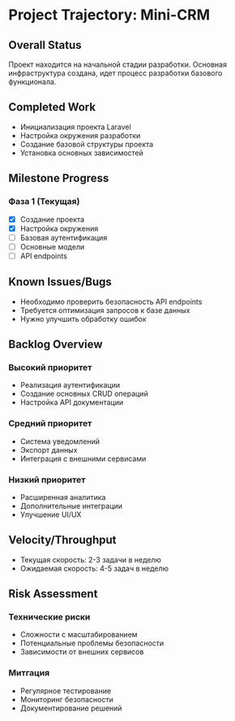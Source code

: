 # Project Trajectory: Mini-CRM

## Overall Status
Проект находится на начальной стадии разработки. Основная инфраструктура создана, идет процесс разработки базового функционала.

## Completed Work
- Инициализация проекта Laravel
- Настройка окружения разработки
- Создание базовой структуры проекта
- Установка основных зависимостей

## Milestone Progress
### Фаза 1 (Текущая)
- [x] Создание проекта
- [x] Настройка окружения
- [ ] Базовая аутентификация
- [ ] Основные модели
- [ ] API endpoints

## Known Issues/Bugs
- Необходимо проверить безопасность API endpoints
- Требуется оптимизация запросов к базе данных
- Нужно улучшить обработку ошибок

## Backlog Overview
### Высокий приоритет
- Реализация аутентификации
- Создание основных CRUD операций
- Настройка API документации

### Средний приоритет
- Система уведомлений
- Экспорт данных
- Интеграция с внешними сервисами

### Низкий приоритет
- Расширенная аналитика
- Дополнительные интеграции
- Улучшение UI/UX

## Velocity/Throughput
- Текущая скорость: 2-3 задачи в неделю
- Ожидаемая скорость: 4-5 задач в неделю

## Risk Assessment
### Технические риски
- Сложности с масштабированием
- Потенциальные проблемы безопасности
- Зависимости от внешних сервисов

### Митгация
- Регулярное тестирование
- Мониторинг безопасности
- Документирование решений 